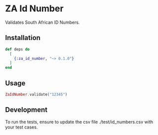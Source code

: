 # ZA Id Number 

Validates South African ID Numbers.

## Installation

```elixir
def deps do
  [
    {:za_id_number, "~> 0.1.0"}
  ]
end
```

## Usage

```elixir
ZaIdNumber.validate("12345")
```

## Development

To run the tests, ensure to update the csv file ./test/id_numbers.csv with your test cases.
